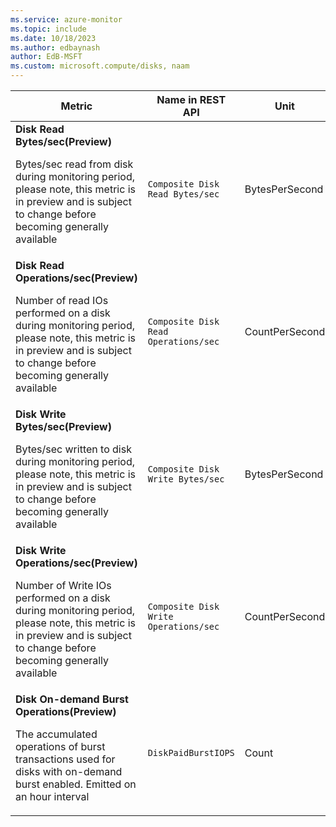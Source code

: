```yaml
---
ms.service: azure-monitor
ms.topic: include
ms.date: 10/18/2023
ms.author: edbaynash
author: EdB-MSFT
ms.custom: microsoft.compute/disks, naam
---
```

<!--
NOTE:  This content is automatically generated using API calls to Azure. 
Any edits made on these files will be overwritten in the next run of the script. 
There is no benefit in editing these files directly.  
-->
  
  
|Metric|Name in REST API|Unit|Aggregation|Dimensions|Time Grains|DS Export|
|---|---|---|---|---|---|---|
|**Disk Read Bytes/sec(Preview)**<p><p>Bytes/sec read from disk during monitoring period, please note, this metric is in preview and is subject to change before becoming generally available |`Composite Disk Read Bytes/sec` |BytesPerSecond |Average |\<none\>|PT1M |No|
|**Disk Read Operations/sec(Preview)**<p><p>Number of read IOs performed on a disk during monitoring period, please note, this metric is in preview and is subject to change before becoming generally available |`Composite Disk Read Operations/sec` |CountPerSecond |Average |\<none\>|PT1M |No|
|**Disk Write Bytes/sec(Preview)**<p><p>Bytes/sec written to disk during monitoring period, please note, this metric is in preview and is subject to change before becoming generally available |`Composite Disk Write Bytes/sec` |BytesPerSecond |Average |\<none\>|PT1M |No|
|**Disk Write Operations/sec(Preview)**<p><p>Number of Write IOs performed on a disk during monitoring period, please note, this metric is in preview and is subject to change before becoming generally available |`Composite Disk Write Operations/sec` |CountPerSecond |Average |\<none\>|PT1M |No|
|**Disk On-demand Burst Operations(Preview)**<p><p>The accumulated operations of burst transactions used for disks with on-demand burst enabled. Emitted on an hour interval |`DiskPaidBurstIOPS` |Count |Average |\<none\>|PT1M |No|